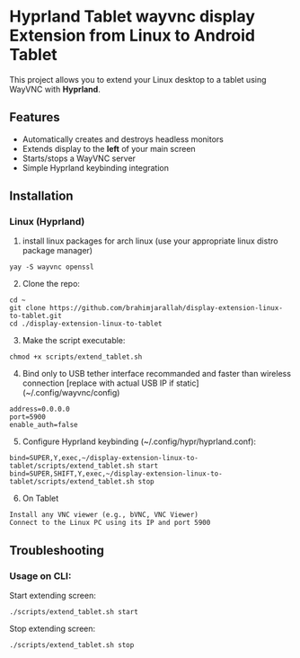 # Hyprland Tablet wayvnc display Extension from Linux to Android Tablet

This project allows you to extend your Linux desktop to a tablet using WayVNC with **Hyprland**.

## Features
- Automatically creates and destroys headless monitors
- Extends display to the **left** of your main screen
- Starts/stops a WayVNC server
- Simple Hyprland keybinding integration

## Installation

### Linux (Hyprland)

1. install linux packages for arch linux (use your appropriate linux distro package manager)
```
yay -S wayvnc openssl
```

2. Clone the repo:
```
cd ~
git clone https://github.com/brahimjarallah/display-extension-linux-to-tablet.git
cd ./display-extension-linux-to-tablet
```

3. Make the script executable:
```
chmod +x scripts/extend_tablet.sh
```

4. Bind only to USB tether interface recommanded and faster than wireless connection [replace with actual USB IP if static] (~/.config/wayvnc/config)
```
address=0.0.0.0                                                                                                                         
port=5900                                                                                                                               
enable_auth=false                                                                                                                       
```

5. Configure Hyprland keybinding (~/.config/hypr/hyprland.conf):
```
bind=SUPER,Y,exec,~/display-extension-linux-to-tablet/scripts/extend_tablet.sh start
bind=SUPER,SHIFT,Y,exec,~/display-extension-linux-to-tablet/scripts/extend_tablet.sh stop
```

6. On Tablet
```
Install any VNC viewer (e.g., bVNC, VNC Viewer)
Connect to the Linux PC using its IP and port 5900
```

## Troubleshooting

### Usage on CLI:
Start extending screen:
```
./scripts/extend_tablet.sh start
```
Stop extending screen:
```
./scripts/extend_tablet.sh stop
```
